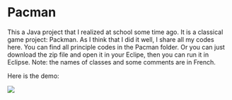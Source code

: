 # Pacman
This a Java project that I realized at school some time ago. It is a classical game project: Packman. As I think that I did it well, I share all my codes here. You can find all principle codes in the Pacman folder. Or you can just download the zip file and open it in your Eclipe, then you can run it in Eclipse.
Note: the names of classes and some comments are in French.

Here is the demo:

![](animation.gif)
